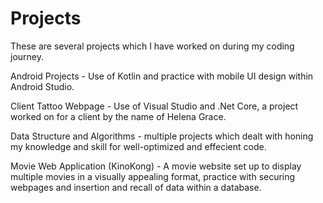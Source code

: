 # Projects
These are several projects which I have worked on during my coding journey. 

Android Projects - Use of Kotlin and practice with mobile UI design within Android Studio.

Client Tattoo Webpage - Use of Visual Studio and .Net Core, a project worked on for a client by the name of Helena Grace.

Data Structure and Algorithms - multiple projects which dealt with honing my knowledge and skill for well-optimized and effecient code. 

Movie Web Application (KinoKong) - A movie website set up to display multiple movies in a visually appealing format, practice with securing webpages and insertion and recall of data within a database.
